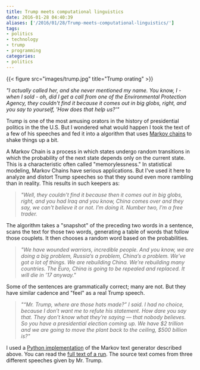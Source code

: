 ```yaml
---
title: Trump meets computational linguistics
date: 2016-01-28 04:40:39
aliases: ['/2016/01/28/Trump-meets-computational-linguistics/']
tags:
- politics
- technology
- trump
- programming
categories:
- politics
---
```

{{< figure src="images/trump.jpg" title="Trump orating" >}}

_"I actually called her, and she never mentioned my name. You know, I - when I sold - oh, did I get a call from one of the Environmental Protection Agency, they couldn't find it because it comes out in big globs, right, and you say to yourself, 'How does that help us?'"_

Trump is one of the most amusing orators in the history of presidential politics in the the U.S. But I wondered what would happen I took the text of a few of his speeches and fed it into a algorithm that uses [Markov chains](https://en.wikipedia.org/wiki/Markov_chain) to shake things up a bit.

A Markov Chain is a process in which states undergo random transitions in which the probability of the next state depends only on the current state. This is a characteristic often called "memorylessness." In statistical modeling, Markov Chains have serious applications. But I've used it here to analyze and distort Trump speeches so that they sound even more rambling than in reality. This results in such keepers as:

> _"Well, they couldn’t find it because then it comes out in big globs, right, and you had Iraq and you know, China comes over and they say, we can't believe it or not. I’m doing it. Number two, I’m a free trader._

The algorithm takes a "snapshot" of the preceding two words in a sentence, scans the text for those two words, generating a table of words that follow those couplets. It then chooses a random word based on the probabilities.

> _"We have wounded warriors, incredible people. And you know, we are doing a big problem, Russia’s a problem, China’s a problem. We’ve got a lot of things. We are rebuilding China. We’re rebuilding many countries. The Euro, China is going to be repealed and replaced. It will die in ’17 anyway."_

Some of the sentences are grammatically correct; many are not. But they have similar cadence and "feel" as a real Trump speech.

> _"“Mr. Trump, where are those hats made?” I said. I had no choice, because I don’t want me to refute his statement. How dare you say that. They don't know what they’re saying — that nobody believes. So you have a presidential election coming up. We have $2 trillion and we are going to move the plant back to the ceiling, $500 billion is?"_

I used a [Python implementation](http://agiliq.com/blog/2009/06/generating-pseudo-random-text-with-markov-chains-u/) of the Markov text generator described above. You can read the [full text of a run](pdf/trump_output.pdf). The source text comes from three different speeches given by Mr. Trump.
